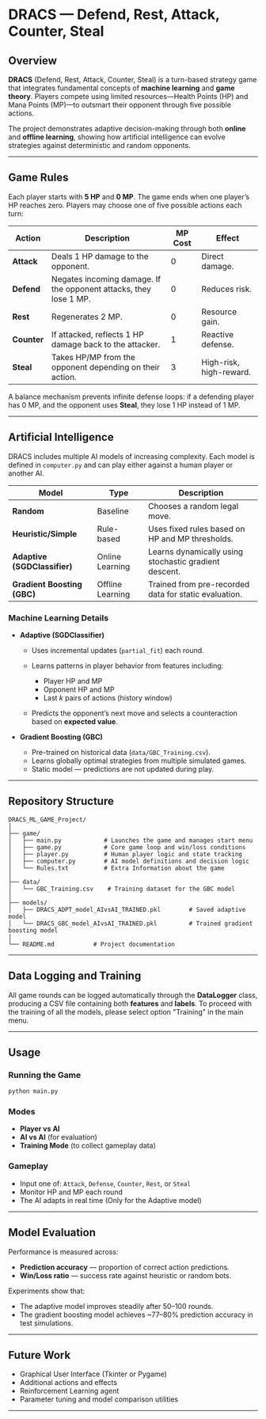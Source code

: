 # DRACS — Defend, Rest, Attack, Counter, Steal

## Overview

**DRACS** (Defend, Rest, Attack, Counter, Steal) is a turn-based strategy game that integrates fundamental concepts of **machine learning** and **game theory**.
Players compete using limited resources—Health Points (HP) and Mana Points (MP)—to outsmart their opponent through five possible actions.

The project demonstrates adaptive decision-making through both **online** and **offline learning**, showing how artificial intelligence can evolve strategies against deterministic and random opponents.

---

## Game Rules

Each player starts with **5 HP** and **0 MP**. The game ends when one player’s HP reaches zero.
Players may choose one of five possible actions each turn:

| Action      | Description                                                       | MP Cost | Effect                  |
| ----------- | ----------------------------------------------------------------- | ------- | ----------------------- |
| **Attack**  | Deals 1 HP damage to the opponent.                                | 0       | Direct damage.          |
| **Defend**  | Negates incoming damage. If the opponent attacks, they lose 1 MP. | 0       | Reduces risk.           |
| **Rest**    | Regenerates 2 MP.                                                 | 0       | Resource gain.          |
| **Counter** | If attacked, reflects 1 HP damage back to the attacker.           | 1       | Reactive defense.       |
| **Steal**   | Takes HP/MP from the opponent depending on their action.          | 3       | High-risk, high-reward. |

A balance mechanism prevents infinite defense loops: if a defending player has 0 MP, and the opponent uses **Steal**, they lose 1 HP instead of 1 MP.

---

## Artificial Intelligence

DRACS includes multiple AI models of increasing complexity.
Each model is defined in `computer.py` and can play either against a human player or another AI.

| Model                        | Type             | Description                                           |
| ---------------------------- | ---------------- | ----------------------------------------------------- |
| **Random**                   | Baseline         | Chooses a random legal move.                          |
| **Heuristic/Simple**         | Rule-based       | Uses fixed rules based on HP and MP thresholds.       |
| **Adaptive (SGDClassifier)** | Online Learning  | Learns dynamically using stochastic gradient descent. |
| **Gradient Boosting (GBC)**  | Offline Learning | Trained from pre-recorded data for static evaluation. |

### Machine Learning Details

* **Adaptive (SGDClassifier)**

  * Uses incremental updates (`partial_fit`) each round.
  * Learns patterns in player behavior from features including:

    * Player HP and MP
    * Opponent HP and MP
    * Last *k* pairs of actions (history window)
  * Predicts the opponent’s next move and selects a counteraction based on **expected value**.

* **Gradient Boosting (GBC)**

  * Pre-trained on historical data (`data/GBC_Training.csv`).
  * Learns globally optimal strategies from multiple simulated games.
  * Static model — predictions are not updated during play.

---

## Repository Structure

```
DRACS_ML_GAME_Project/
│
├── game/
│   ├── main.py            # Launches the game and manages start menu
│   ├── game.py            # Core game loop and win/loss conditions
│   ├── player.py          # Human player logic and state tracking
│   ├── computer.py        # AI model definitions and decision logic
│   └── Rules.txt          # Extra Information about the game
│
├── data/
│   └── GBC_Training.csv    # Training dataset for the GBC model
│
├── models/
│   ├── DRACS_ADPT_model_AIvsAI_TRAINED.pkl        # Saved adaptive model
│   └── DRACS_GBC_model_AIvsAI_TRAINED.pkl         # Trained gradient boosting model
│
└── README.md           # Project documentation
```

---

## Data Logging and Training

All game rounds can be logged automatically through the **DataLogger** class, producing a CSV file containing both **features** and **labels**.
To proceed with the training of all the models, please select option "Training" in the main menu.

---

## Usage

### Running the Game

```bash
python main.py
```

### Modes

* **Player vs AI**
* **AI vs AI** (for evaluation)
* **Training Mode** (to collect gameplay data)

### Gameplay

* Input one of: `Attack`, `Defense`, `Counter`, `Rest`, or `Steal`
* Monitor HP and MP each round
* The AI adapts in real time (Only for the Adaptive model)

---

## Model Evaluation

Performance is measured across:

* **Prediction accuracy** — proportion of correct action predictions.
* **Win/Loss ratio** — success rate against heuristic or random bots.

Experiments show that:

* The adaptive model improves steadily after 50–100 rounds.
* The gradient boosting model achieves ~77–80% prediction accuracy in test simulations.

---

## Future Work

* Graphical User Interface (Tkinter or Pygame)
* Additional actions and effects
* Reinforcement Learning agent
* Parameter tuning and model comparison utilities

---
